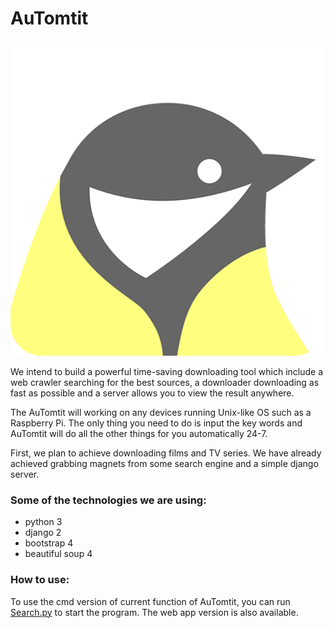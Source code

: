 # AuTomtit
![AuTomtit LOGO](/static/img/AuTomtit.png)

We intend to build a powerful time-saving downloading tool which include a web crawler searching for the best sources, a downloader downloading as fast as possible and a server allows you to view the result anywhere.

The AuTomtit will working on any devices running Unix-like OS such as a Raspberry Pi. The only thing you need to do is input the key words and AuTomtit will do all the other things for you automatically 24-7.

First, we plan to achieve downloading films and TV series. We have already achieved grabbing magnets from some search engine and a simple django server.

### Some of the technologies we are using:
* python 3
* django 2
* bootstrap 4
* beautiful soup 4

### How to use:
To use the cmd version of current function of AuTomtit, you can run [Search.py](/WebCrawler/Search.py) to start the program. The web app version is also available.
